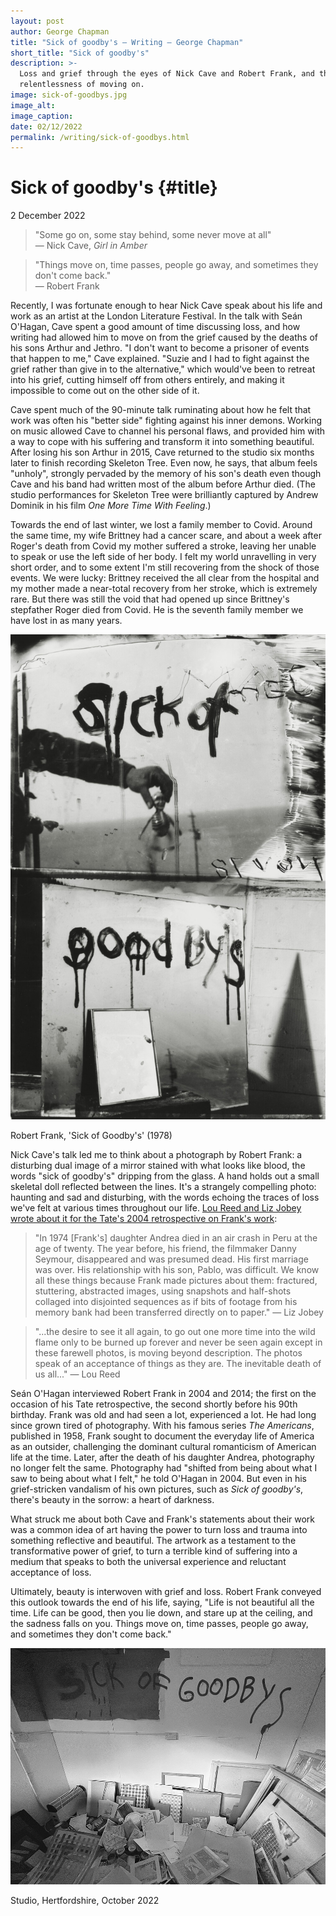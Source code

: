 ```yaml
---
layout: post
author: George Chapman
title: "Sick of goodby's — Writing — George Chapman"
short_title: "Sick of goodby's"
description: >-
  Loss and grief through the eyes of Nick Cave and Robert Frank, and the
  relentlessness of moving on.
image: sick-of-goodbys.jpg
image_alt:
image_caption:
date: 02/12/2022
permalink: /writing/sick-of-goodbys.html
---
```


# Sick of goodby's {#title}
2 December 2022

> "Some go on, some stay behind, some never move at all"  
> — Nick Cave, *Girl in Amber*

> "Things move on, time passes, people go away, and sometimes they don't
come back."  
> — Robert Frank

Recently, I was fortunate enough to hear Nick Cave speak about his life
and work as an artist at the London Literature Festival. In the talk
with Seán O'Hagan, Cave spent a good amount of time discussing loss, and
how writing had allowed him to move on from the grief caused by the
deaths of his sons Arthur and Jethro. "I don't want to become a prisoner
of events that happen to me," Cave explained. "Suzie and I had to fight
against the grief rather than give in to the alternative," which
would've been to retreat into his grief, cutting himself off from others
entirely, and making it impossible to come out on the other side of it.

Cave spent much of the 90-minute talk ruminating about how he felt that
work was often his "better side" fighting against his inner demons.
Working on music allowed Cave to channel his personal flaws, and
provided him with a way to cope with his suffering and transform it into
something beautiful. After losing his son Arthur in 2015, Cave returned
to the studio six months later to finish recording Skeleton Tree. Even
now, he says, that album feels "unholy", strongly pervaded by the memory
of his son's death even though Cave and his band had written most of the
album before Arthur died. (The studio performances for Skeleton Tree
were brilliantly captured by Andrew Dominik in his film *One More Time
With Feeling*.)

Towards the end of last winter, we lost a family member to Covid. Around
the same time, my wife Brittney had a cancer scare, and about a week
after Roger's death from Covid my mother suffered a stroke, leaving her
unable to speak or use the left side of her body. I felt my world
unravelling in very short order, and to some extent I'm still recovering
from the shock of those events. We were lucky: Brittney received the all
clear from the hospital and my mother made a near-total recovery from
her stroke, which is extremely rare. But there was still the void that
had opened up since Brittney's stepfather Roger died from Covid. He is
the seventh family member we have lost in as many years.

![Robert Frank, 'Sick of Goodby's' (1978)](/assets/img/iay3ORj.jpg)

Robert Frank, 'Sick of Goodby's' (1978)

Nick Cave's talk led me to think about a photograph by Robert Frank: a
disturbing dual image of a mirror stained with what looks like blood,
the words "sick of goodby's" dripping from the glass. A hand holds out a
small skeletal doll reflected between the lines. It's a strangely
compelling photo: haunting and sad and disturbing, with the words
echoing the traces of loss we've felt at various times throughout our
life. [Lou Reed and Liz Jobey wrote about it for the Tate's 2004
retrospective on Frank's
work](https://www.tate.org.uk/tate-etc/issue-2-autumn-2004/six-reflections-on-photography-robert-frank):

> "In 1974 [Frank's] daughter Andrea died in an air crash in Peru at the
age of twenty. The year before, his friend, the filmmaker Danny Seymour,
disappeared and was presumed dead. His first marriage was over. His
relationship with his son, Pablo, was difficult. We know all these
things because Frank made pictures about them: fractured, stuttering,
abstracted images, using snapshots and half-shots collaged into
disjointed sequences as if bits of footage from his memory bank had been
transferred directly on to paper."
— Liz Jobey

> "...the desire to see it all again, to go out one more time into the
wild flame only to be burned up forever and never be seen again except
in these farewell photos, is moving beyond description. The photos speak
of an acceptance of things as they are. The inevitable death of us
all..."
— Lou Reed

Seán O'Hagan interviewed Robert Frank in 2004 and 2014; the first on the
occasion of his Tate retrospective, the second shortly before his 90th
birthday. Frank was old and had seen a lot, experienced a lot. He had
long since grown tired of photography. With his famous series *The
Americans*, published in 1958, Frank sought to document the everyday
life of America as an outsider, challenging the dominant cultural
romanticism of American life at the time. Later, after the death of his
daughter Andrea, photography no longer felt the same. Photography had
"shifted from being about what I saw to being about what I felt," he
told O'Hagan in 2004. But even in his grief-stricken vandalism of his
own pictures, such as *Sick of goodby's*, there's beauty in the sorrow:
a heart of darkness.

What struck me about both Cave and Frank's statements about their work
was a common idea of art having the power to turn loss and trauma into
something reflective and beautiful. The artwork as a testament to the
transformative power of grief, to turn a terrible kind of suffering into
a medium that speaks to both the universal experience and reluctant
acceptance of loss.

Ultimately, beauty is interwoven with grief and loss. Robert Frank
conveyed this outlook towards the end of his life, saying, "Life is not
beautiful all the time. Life can be good, then you lie down, and stare
up at the ceiling, and the sadness falls on you. Things move on, time
passes, people go away, and sometimes they don't come back."

![Studio, Hertfordshire, October 2022](/assets/img/nT4LVuD.jpg)

Studio, Hertfordshire, October 2022
